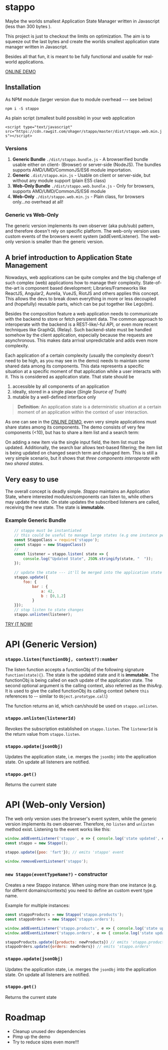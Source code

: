 # stappo

Maybe the worlds smallest Application State Manager written in Javascript (less than 300 bytes ).

This project is just to checkout the limits on optimization. The aim is to squeeze out the last bytes and create the worlds smallest
 application state manager written in Javascript.

Besides all that fun, it is meant to be fully functional and usable for real-world applications. 

[ONLINE DEMO](https://rawgit.com/ohager/stappo/master/demo/index.html)

## Installation

As NPM module (larger version due to module overhead --- see below) 

`npm i -S stappo` 

As plain script (smallest build possible) in your web application 

`<script type="text/javascript" src="https://cdn.rawgit.com/ohager/stappo/master/dist/stappo.web.min.js"></script>`

### Versions

1. __Generic Bundle__ `./dist/stappo.bundle.js` - A browserified bundle usable either on client- (Browser) or server-side (NodeJS). The bundles supports AMD/UMD/CommonJS/ES6 module importation.
2. __Generic__ `.dist/stappo.min.js` - Usable on client or server-side, but without any module support (plain ES5 class)
3. __Web-Only Bundle__ `./dist/stappo.web.bundle.js` - Only for browsers, supports AMD/UMD/CommonJS/ES6 module  
4. __Web-Only__ `./dist/stappo.web.min.js` - Plain class, for browsers only...no overhead at all!    

### Generic vs Web-Only

The generic version implements its own observer (aka pub/sub) pattern, and therefore doesn't rely on specific platform.
The web-only version uses custom events of the browsers event system (addEventListener). The web-only version is smaller than the generic version.


## A brief introduction to Application State Management

Nowadays, web applications can be quite complex and the big challenge of such complex (web) applications how to manage their complexity. State-of-the-art is component based development; 
Libraries/Frameworks like ReactJS, Angular2, Aurelia, VueJS, RiotJS and others applies this concept. This allows the devs to break down everything in more or less decoupled and (hopefully) 
reusable parts, which can be put together like Lego(tm).

Besides the composition feature a web application needs to communicate with the backend to store or fetch persistent data. The common approach to interoperate with the backend is a REST-like/-ful API, 
or even more recent techniques like GraphQL (Relay). Such backend-state must be handled somehow by the client application, especially because the requests are asynchronous. This makes data arrival unpredictable 
and adds even more complexity.

Each application of a certain complexity (usually the complexity doesn't need to be high, as you may see in the demo) needs to maintain some shared data among its components. This data represents a specific situation at a specific moment of that application while a user interacts with it. 
This is considered as application state. That state should be

1. accessible by all components of an application
2. ideally, stored in a single place (_Single Source of Truth_)
3. mutable by a well-defined interface only 

> __Definition__: An application state is a deterministic situation at a certain moment of an application within the context of user interaction.

As one can see in the [ONLINE DEMO](https://rawgit.com/ohager/stappo/master/demo/index.html), even very simple applications must share states among its components. 
The demo consists of very few components (<10), but has to share a item list and a search term:

On adding a new item via the single input field, the item list must be updated. Additionally, the search bar allows text-based filtering; the item list is being updated on changed search term and changed item. 
This is still a very simple scenario, but it shows that _three components interoperate with two shared states_.
      

## Very easy to use

The overall concept is deadly simple. _Stappo_ maintains an Application State, where interested modules/components 
 can listen to, while others may update the state. 
 On state updates the subscribed listeners are called, receiving the new state. The state is __immutable__.
 
### Example Generic Bundle

```javascript
	// stappo must be instantiated
	// this could be useful to manage large states (e.g one instance per domain) 
	const StappoClass = require('stappo');
	const stappo = new StappoClass()
	// 
	const listener = stappo.listen( state => {
		console.log("Updated State", JSON.stringify(state, "  "));
	});
	 
	// update the state --- it'll be merged into the application state
	stappo.update({ 
		foo: { 
			bar : { 
				a: 42, 
				b : [0,1,2]
			}
	}});
	// stop listen to state changes
	stappo.unlisten(listener);
```

[TRY IT NOW!](https://runkit.com/586d08cb8acd620014d55c0c/586d08cb8acd620014d55c0d)

# API (Generic Version)

### `stappo.listen(functionObj, context?):number`
 
The listen function accepts a functionObj of the following signature `function(state){}`. The state is the updated state and it is __immutable__.
The functionObj is being called on each update of the application state. The second optional argument is the calling context, also referred as the _thisArg_.
It is used to give the called functionObj its calling context (where `this` references to -- similar to `Object.prototype.call`)

The function returns an id, which can/should be used on `stappo.unlisten`.

### `stappo.unlisten(listenerId)`
 
Revokes the subscription established on `stappo.listen`. The `listenerId` is the return value from `stappo.listen`.

### `stappo.update(jsonObj)`
 
Updates the application state, i.e. merges the `jsonObj` into the application state. On update all listeners are notified.

### `stappo.get()`

Returns the current state

# API (Web-only Version)

The web only version uses the browser's event system, while the generic version implements its own observer.
Therefore, no `listen` and `unlisten` method exist. Listening to the event works like this:

```javascript
window.addEventListener('stappo', e => { console.log('state updated', e.detail)} )
const stappo = new Stappo();

stappo.update({poo: 'fart'}); // emits 'stappo' event

window.removeEventListener('stappo');
```

### `new Stappo(eventTypeName?)` - constructor  
  
Creates a new Stappo instance. When using more than one instance (e.g. for differnt domains/contexts) you need to define an custom event type name.
  
Example for multiple instances:
```javascript
const stappoProducts = new Stappo('stappo.products');
const stappoOrders = new Stappo('stappo.orders');

window.addEventListener('stappo.products', e => { console.log('state updated', e.detail)} )
window.addEventListener('stappo.orders', e => { console.log('state updated', e.detail)} )

stappoProducts.update({products: newProducts}) // emits 'stappo.products'
stappoOrders.update({orders: newOrders}) // emits 'stappo.orders'

```
  
### `stappo.update(jsonObj)`
  
Updates the application state, i.e. merges the `jsonObj` into the application state. On update all listeners are notified.
 
### `stappo.get()`
 
Returns the current state


# Roadmap

- Cleanup unused dev dependencies
- Pimp up the demo
- Try to reduce sizes even more!!!
